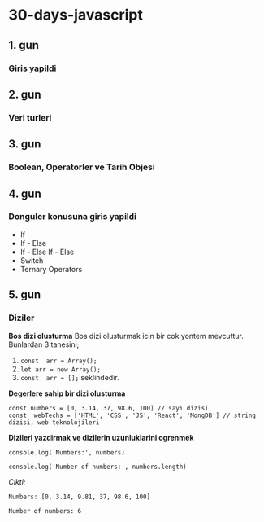 # 30-days-javascript

## 1. gun

### Giris yapildi

## 2. gun

### Veri turleri

## 3. gun

### Boolean, Operatorler ve Tarih Objesi

## 4. gun

### Donguler konusuna giris yapildi

- If
- If - Else
- If - Else If - Else
- Switch
- Ternary Operators

## 5. gun

### Diziler

**Bos dizi olusturma**
Bos dizi olusturmak icin bir cok yontem mevcuttur. Bunlardan 3 tanesini;

1. `const  arr = Array();`
2. `let arr = new Array();`
3. `const  arr = [];`
   seklindedir.

**Degerlere sahip bir dizi olusturma**

```
const numbers = [0, 3.14, 37, 98.6, 100] // sayı dizisi
const  webTechs = ['HTML', 'CSS', 'JS', 'React', 'MongDB'] // string dizisi, web teknolojileri
```

**Dizileri yazdirmak ve dizilerin uzunluklarini ogrenmek**

```
console.log('Numbers:', numbers)

console.log('Number of numbers:', numbers.length)
```

_Cikti:_

```
Numbers: [0, 3.14, 9.81, 37, 98.6, 100]

Number of numbers: 6
```
